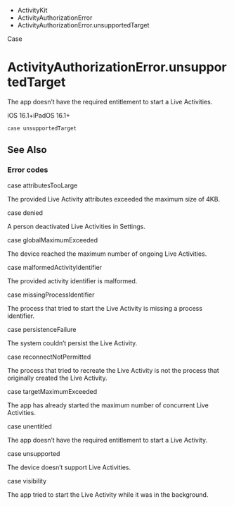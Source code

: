 

- ActivityKit
- ActivityAuthorizationError
-  ActivityAuthorizationError.unsupportedTarget 

Case

# ActivityAuthorizationError.unsupportedTarget

The app doesn’t have the required entitlement to start a Live Activities.

iOS 16.1+iPadOS 16.1+

``` source
case unsupportedTarget
```

## See Also

### Error codes

case attributesTooLarge

The provided Live Activity attributes exceeded the maximum size of 4KB.

case denied

A person deactivated Live Activities in Settings.

case globalMaximumExceeded

The device reached the maximum number of ongoing Live Activities.

case malformedActivityIdentifier

The provided activity identifier is malformed.

case missingProcessIdentifier

The process that tried to start the Live Activity is missing a process identifier.

case persistenceFailure

The system couldn’t persist the Live Activity.

case reconnectNotPermitted

The process that tried to recreate the Live Activity is not the process that originally created the Live Activity.

case targetMaximumExceeded

The app has already started the maximum number of concurrent Live Activities.

case unentitled

The app doesn’t have the required entitlement to start a Live Activity.

case unsupported

The device doesn’t support Live Activities.

case visibility

The app tried to start the Live Activity while it was in the background.

